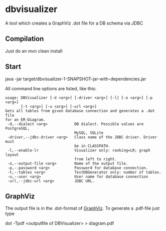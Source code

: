 # dbvisualizer
A tool which creates a GraphViz .dot file for a DB schema via JDBC

## Compilation

Just do an mvn clean install

## Start

java -jar target/dbvisualizer-1-SNAPSHOT-jar-with-dependencies.jar

All command line options are listed, like this:

    usage: DBVisualizer [-d <arg>] [-driver <arg>] [-l] [-o <arg>] [-p <arg>]
           [-t <arg>] [-u <arg>] [-url <arg>]
    Gets all tables from given database connection and generates a .dot file
    for an ER-Diagram.
     -d,--dialect <arg>            DB dialect. Possible values are PostgreSQL,
                                   MySQL, SQLite
     -driver,--jdbc-driver <arg>   Class name of the JDBC driver. Driver must
                                   be in CLASSPATH.
     -l,--enable-lr                Visualizer only: ranking=LR; graph layout
                                   from left to right.
     -o,--output-file <arg>        Name of the output file.
     -p,--password <arg>           Password for database connection.
     -t,--tables <arg>             TestDBGenerator only: number of tables.
     -u,--user <arg>               User name for database connection
     -url,--jdbc-url <arg>         JDBC URL.

## GraphViz

The output file is in the .dot-format of [GraphViz](http://www.graphviz.org). To generate a .pdf-file just type
   
   dot -Tpdf &lt;outputfile of DBVisualizer&gt; &gt; diagram.pdf
